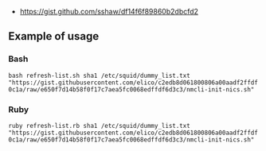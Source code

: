 - <https://gist.github.com/sshaw/df14f6f89860b2dbcfd2>

## Example of usage

### Bash

`bash refresh-list.sh sha1 /etc/squid/dummy_list.txt "https://gist.githubusercontent.com/elico/c2edb8d061800806a00aadf2ffdf0c1a/raw/e650f7d14b58f0f17c7aea5fc0068edffdf6d3c3/nmcli-init-nics.sh"`

### Ruby

`ruby refresh-list.rb sha1 /etc/squid/dummy_list.txt "https://gist.githubusercontent.com/elico/c2edb8d061800806a00aadf2ffdf0c1a/raw/e650f7d14b58f0f17c7aea5fc0068edffdf6d3c3/nmcli-init-nics.sh"`
